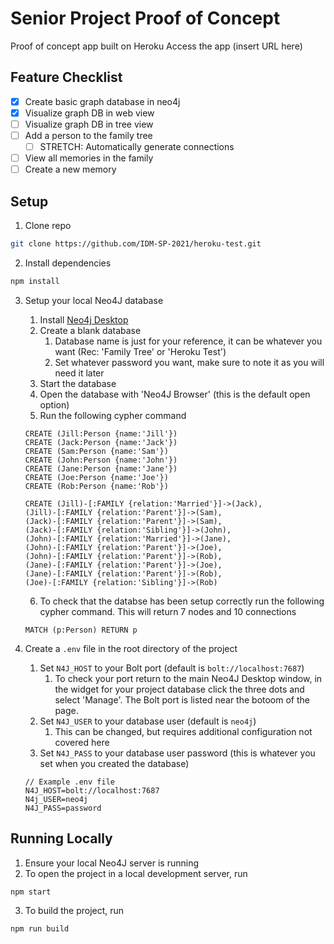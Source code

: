 # Senior Project Proof of Concept

Proof of concept app built on Heroku
Access the app (insert URL here)

## Feature Checklist

- [x] Create basic graph database in neo4j
- [x] Visualize graph DB in web view
- [ ] Visualize graph DB in tree view
- [ ] Add a person to the family tree
  - [ ] STRETCH: Automatically generate connections
- [ ] View all memories in the family
- [ ] Create a new memory

## Setup

1. Clone repo

  ```bash
  git clone https://github.com/IDM-SP-2021/heroku-test.git
  ```

2. Install dependencies

  ```bash
  npm install
  ```

3. Setup your local Neo4J database
   1. Install [Neo4j Desktop](https://neo4j.com/download/)
   2. Create a blank database
      1. Database name is just for your reference, it can be whatever you want (Rec: 'Family Tree' or 'Heroku Test')
      2. Set whatever password you want, make sure to note it as you will need it later
   3. Start the database
   4. Open the database with 'Neo4J Browser' (this is the default open option)
   5. Run the following cypher command

    ```cypher
    CREATE (Jill:Person {name:'Jill'})
    CREATE (Jack:Person {name:'Jack'})
    CREATE (Sam:Person {name:'Sam'})
    CREATE (John:Person {name:'John'})
    CREATE (Jane:Person {name:'Jane'})
    CREATE (Joe:Person {name:'Joe'})
    CREATE (Rob:Person {name:'Rob'})

    CREATE (Jill)-[:FAMILY {relation:'Married'}]->(Jack),
    (Jill)-[:FAMILY {relation:'Parent'}]->(Sam),
    (Jack)-[:FAMILY {relation:'Parent'}]->(Sam),
    (Jack)-[:FAMILY {relation:'Sibling'}]->(John),
    (John)-[:FAMILY {relation:'Married'}]->(Jane),
    (John)-[:FAMILY {relation:'Parent'}]->(Joe),
    (John)-[:FAMILY {relation:'Parent'}]->(Rob),
    (Jane)-[:FAMILY {relation:'Parent'}]->(Joe),
    (Jane)-[:FAMILY {relation:'Parent'}]->(Rob),
    (Joe)-[:FAMILY {relation:'Sibling'}]->(Rob)
    ```

   6. To check that the databse has been setup correctly run the following cypher command. This will return 7 nodes and 10 connections

   ```cypher
   MATCH (p:Person) RETURN p
   ```

4. Create a `.env` file in the root directory of the project
   1. Set `N4J_HOST` to your Bolt port (default is `bolt://localhost:7687`)
      1. To check your port return to the main Neo4J Desktop window, in the widget for your project database click the three dots and select 'Manage'. The Bolt port is listed near the botoom of the page.
   2. Set `N4J_USER` to your database user (default is `neo4j`)
      1. This can be changed, but requires additional configuration not covered here
   3. Set `N4J_PASS` to your database user password (this is whatever you set when you created the database)

   ```system
   // Example .env file
   N4J_HOST=bolt://localhost:7687
   N4j_USER=neo4j
   N4J_PASS=password
   ```

## Running Locally

1. Ensure your local Neo4J server is running
2. To open the project in a local development server, run

  ```bash
  npm start
  ```

3. To build the project, run

  ```bash
  npm run build
  ```
